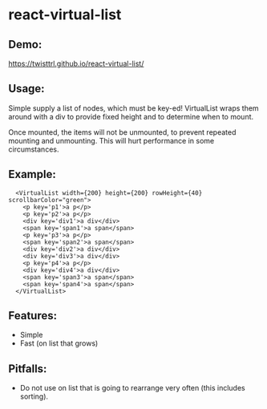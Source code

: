 # react-virtual-list

## Demo:
https://twisttrl.github.io/react-virtual-list/

## Usage:
Simple supply a list of nodes, which must be key-ed! VirtualList wraps them around with a div to provide fixed height and to determine when to mount.

Once mounted, the items will not be unmounted, to prevent repeated mounting and unmounting. This will hurt performance in some circumstances. 

## Example:
```
  <VirtualList width={200} height={200} rowHeight={40} scrollbarColor="green">
    <p key='p1'>a p</p>
    <p key='p2'>a p</p>
    <div key='div1'>a div</div>
    <span key='span1'>a span</span>
    <p key='p3'>a p</p>
    <span key='span2'>a span</span>
    <div key='div2'>a div</div>
    <div key='div3'>a div</div>
    <p key='p4'>a p</p>
    <div key='div4'>a div</div>
    <span key='span3'>a span</span>
    <span key='span4'>a span</span>
  </VirtualList>
```

## Features:
* Simple
* Fast (on list that grows)

## Pitfalls:
* Do not use on list that is going to rearrange very often (this includes sorting).
